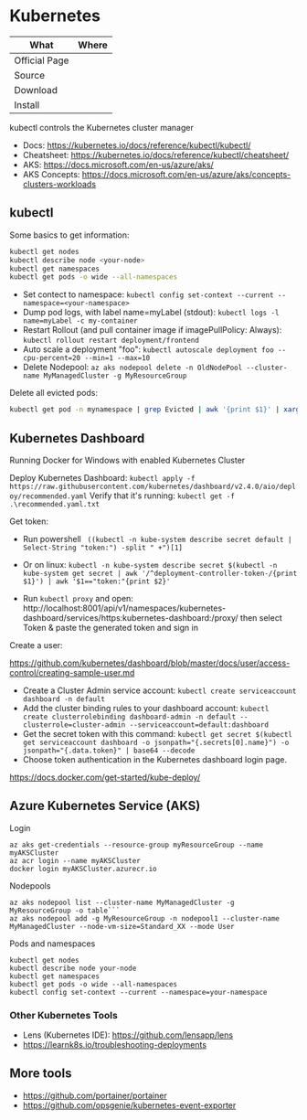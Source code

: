 # Kubernetes

| What          | Where |
|---------------|-------|
| Official Page |       |
| Source        |       |
| Download      |       |
| Install       |       |

kubectl controls the Kubernetes cluster manager

- Docs: <https://kubernetes.io/docs/reference/kubectl/kubectl/>
- Cheatsheet: <https://kubernetes.io/docs/reference/kubectl/cheatsheet/>
- AKS: <https://docs.microsoft.com/en-us/azure/aks/>
- AKS Concepts: <https://docs.microsoft.com/en-us/azure/aks/concepts-clusters-workloads>

## kubectl

Some basics to get information:

``` sh
kubectl get nodes
kubectl describe node <your-node>
kubectl get namespaces
kubectl get pods -o wide --all-namespaces
```

- Set contect to namespace: ```kubectl config set-context --current --namespace=<your-namespace>```
- Dump pod logs, with label name=myLabel (stdout): ```kubectl logs -l name=myLabel -c my-container```
- Restart Rollout (and pull container image if imagePullPolicy: Always): ```kubectl rollout restart deployment/frontend```
- Auto scale a deployment "foo": ```kubectl autoscale deployment foo --cpu-percent=20 --min=1 --max=10```
- Delete Nodepool: ```az aks nodepool delete -n OldNodePool --cluster-name MyManagedCluster -g MyResourceGroup```

Delete all evicted pods:

``` sh
kubectl get pod -n mynamespace | grep Evicted | awk '{print $1}' | xargs kubectl delete pod -n mynamespace
```

## Kubernetes Dashboard

Running Docker for Windows with enabled Kubernetes Cluster

Deploy Kubernetes Dashboard: ```kubectl apply -f https://raw.githubusercontent.com/kubernetes/dashboard/v2.4.0/aio/deploy/recommended.yaml```
Verify that it's running: ```kubectl get -f .\recommended.yaml.txt```

Get token:
- Run powershell ``` ((kubectl -n kube-system describe secret default | Select-String "token:") -split " +")[1]```
- Or on linux: ```kubectl -n kube-system describe secret $(kubectl -n kube-system get secret | awk '/^deployment-controller-token-/{print $1}') | awk '$1=="token:"{print $2}'```

- Run ```kubectl proxy``` and open: http://localhost:8001/api/v1/namespaces/kubernetes-dashboard/services/https:kubernetes-dashboard:/proxy/ then select Token & paste the generated token and sign in

Create a user:

https://github.com/kubernetes/dashboard/blob/master/docs/user/access-control/creating-sample-user.md

- Create a Cluster Admin service account: ```kubectl create serviceaccount dashboard -n default```
- Add the cluster binding rules to your dashboard account: ```kubectl create clusterrolebinding dashboard-admin -n default --clusterrole=cluster-admin --serviceaccount=default:dashboard```
- Get the secret token with this command: ```kubectl get secret $(kubectl get serviceaccount dashboard -o jsonpath="{.secrets[0].name}") -o jsonpath="{.data.token}" | base64 --decode```
- Choose token authentication in the Kubernetes dashboard login page.

https://docs.docker.com/get-started/kube-deploy/

## Azure Kubernetes Service (AKS)

Login

```az
az aks get-credentials --resource-group myResourceGroup --name myAKSCluster
az acr login --name myAKSCluster
docker login myAKSCluster.azurecr.io
```

Nodepools

```az
az aks nodepool list --cluster-name MyManagedCluster -g MyResourceGroup -o table```
az aks nodepool add -g MyResourceGroup -n nodepool1 --cluster-name MyManagedCluster --node-vm-size=Standard_XX --mode User
```

Pods and namespaces

```az
kubectl get nodes
kubectl describe node your-node
kubectl get namespaces
kubectl get pods -o wide --all-namespaces
kubectl config set-context --current --namespace=your-namespace
```

### Other Kubernetes Tools

- Lens (Kubernetes IDE): <https://github.com/lensapp/lens>
- <https://learnk8s.io/troubleshooting-deployments>

## More tools

- <https://github.com/portainer/portainer>
- <https://github.com/opsgenie/kubernetes-event-exporter>
